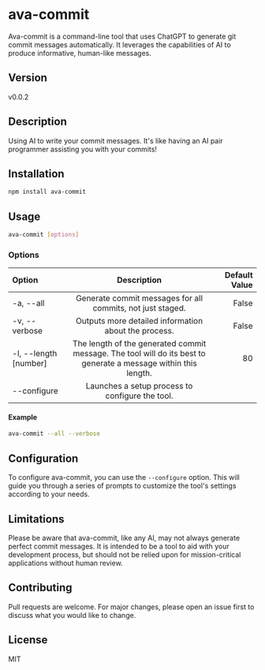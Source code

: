 # ava-commit

Ava-commit is a command-line tool that uses ChatGPT to generate git commit messages automatically. It leverages the capabilities of AI to produce informative, human-like messages.

## Version
v0.0.2

## Description
Using AI to write your commit messages. It's like having an AI pair programmer assisting you with your commits!

## Installation

```bash
npm install ava-commit
```

## Usage

```bash
ava-commit [options]
```

### Options

| Option        | Description       | Default Value |
| :---          |    :----:   |  ---: |
| -a, --all     | Generate commit messages for all commits, not just staged. | False |
| -v, --verbose | Outputs more detailed information about the process. | False |
| -l, --length [number] | The length of the generated commit message. The tool will do its best to generate a message within this length. | 80 |
| --configure | Launches a setup process to configure the tool. |  |

#### Example 

```bash
ava-commit --all --verbose
```

## Configuration

To configure ava-commit, you can use the `--configure` option. This will guide you through a series of prompts to customize the tool's settings according to your needs.

## Limitations

Please be aware that ava-commit, like any AI, may not always generate perfect commit messages. It is intended to be a tool to aid with your development process, but should not be relied upon for mission-critical applications without human review.

## Contributing

Pull requests are welcome. For major changes, please open an issue first to discuss what you would like to change.

## License

MIT
